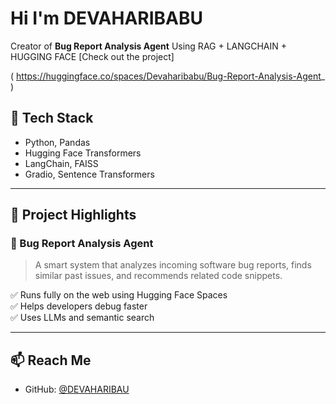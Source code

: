 # Hi I'm DEVAHARIBABU
Creator of **Bug Report Analysis Agent** Using RAG + LANGCHAIN + HUGGING FACE [Check out the project] 

( https://huggingface.co/spaces/Devaharibabu/Bug-Report-Analysis-Agent_ )

## 🔧 Tech Stack
- Python, Pandas
- Hugging Face Transformers
- LangChain, FAISS
- Gradio, Sentence Transformers
---

## 🚀 Project Highlights

### 🐞 Bug Report Analysis Agent
> A smart system that analyzes incoming software bug reports, finds similar past issues, and recommends related code snippets.

✅ Runs fully on the web using Hugging Face Spaces  
✅ Helps developers debug faster  
✅ Uses LLMs and semantic search

---

## 📫 Reach Me
- GitHub: [@DEVAHARIBAU](https://github.com/DEVAHARIBAU)
